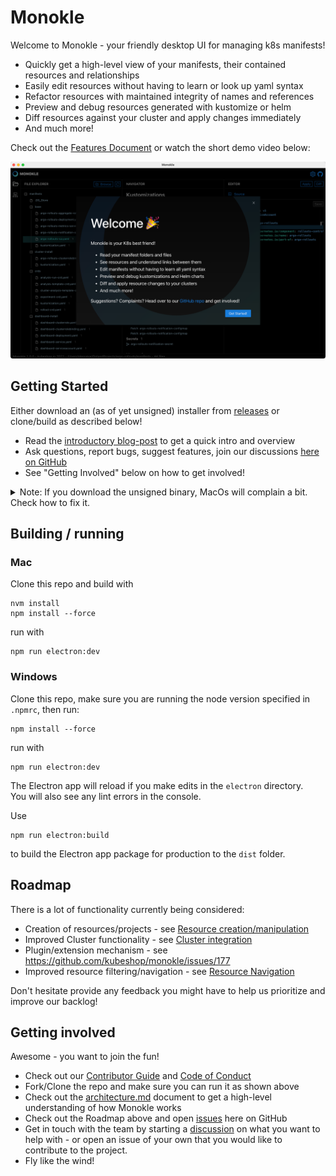 # Monokle

Welcome to Monokle - your friendly desktop UI for managing k8s manifests!

- Quickly get a high-level view of your manifests, their contained resources and relationships
- Easily edit resources without having to learn or look up yaml syntax
- Refactor resources with maintained integrity of names and references
- Preview and debug resources generated with kustomize or helm
- Diff resources against your cluster and apply changes immediately
- And much more!

Check out the [Features Document](./docs/features.md) or watch the short demo video below:

[![Monokle Demo](docs/img/monokle-welcome.png)](https://drive.google.com/file/d/1E6MkT0WVwEoV5YYq-_yrpPhk5uMgsPDS/view)

## Getting Started

Either download an (as of yet unsigned) installer from [releases](https://github.com/kubeshop/monokle/releases) or
clone/build as described below!

- Read the [introductory blog-post](https://medium.com/kubeshop-i/hello-monokle-83ecb42f5d96) to get a quick intro and overview
- Ask questions, report bugs, suggest features, join our discussions
  [here on GitHub](https://github.com/kubeshop/monokle/discussions)
- See "Getting Involved" below on how to get involved!

<details>
<summary>
Note: If you download the unsigned binary, MacOs will complain a bit. Check how to fix it.  
</summary>  

You need to go to Preferences > Security & Privacy > General.  

Text will appear saying: `Monokle was blocked from use because it is not from an identified developer.`  

Click the `Open Anyway` button. A new pop-up will say:  

`macOs cannot verify the developer of Monokle.Are you sure you want to open it?`,  

simply click `Move to Bin`. No wait, did you? You should have clicked `Open`, silly.  

[Apple Support](https://support.apple.com/guide/mac-help/open-a-mac-app-from-an-unidentified-developer-mh40616/mac)
</details>

## Building / running

### Mac

Clone this repo and build with

```
nvm install
npm install --force
```

run with

```
npm run electron:dev
```

### Windows

Clone this repo, make sure you are running the node version specified in `.npmrc`, then run:

```
npm install --force
```

run with

```
npm run electron:dev
```

The Electron app will reload if you make edits in the `electron` directory.<br> You will also see any lint errors in the
console.

Use

```
npm run electron:build
```

to build the Electron app package for production to the `dist` folder.

## Roadmap

There is a lot of functionality currently being considered:

- Creation of resources/projects - see [Resource creation/manipulation](https://github.com/kubeshop/monokle/projects/4)
- Improved Cluster functionality - see [Cluster integration](https://github.com/kubeshop/monokle/projects/8)
- Plugin/extension mechanism - see https://github.com/kubeshop/monokle/issues/177
- Improved resource filtering/navigation - see [Resource Navigation](https://github.com/kubeshop/monokle/projects/2)

Don't hesitate provide any feedback you might have to help us prioritize and improve our backlog!

## Getting involved

Awesome - you want to join the fun!

- Check out our [Contributor Guide](https://github.com/kubeshop/.github/blob/main/CONTRIBUTING.md) and
  [Code of Conduct](https://github.com/kubeshop/.github/blob/main/CODE_OF_CONDUCT.md)
- Fork/Clone the repo and make sure you can run it as shown above
- Check out the [architecture.md](docs/architecture.md) document to get a high-level understanding of how Monokle works
- Check out the Roadmap above and open [issues](https://github.com/kubeshop/monokle/issues) here on GitHub
- Get in touch with the team by starting a [discussion]() on what you want to help with - or open an issue of your own
  that you would like to contribute to the project.
- Fly like the wind!
